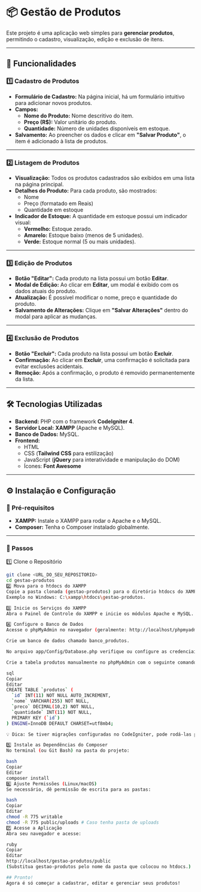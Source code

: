 # 📦 Gestão de Produtos

Este projeto é uma aplicação web simples para **gerenciar produtos**, permitindo o cadastro, visualização, edição e exclusão de itens.

---

## 🚀 Funcionalidades

### 1️⃣ Cadastro de Produtos

- **Formulário de Cadastro:** Na página inicial, há um formulário intuitivo para adicionar novos produtos.
- **Campos:**
  - **Nome do Produto:** Nome descritivo do item.
  - **Preço (R$):** Valor unitário do produto.
  - **Quantidade:** Número de unidades disponíveis em estoque.
- **Salvamento:** Ao preencher os dados e clicar em **"Salvar Produto"**, o item é adicionado à lista de produtos.

---

### 2️⃣ Listagem de Produtos

- **Visualização:** Todos os produtos cadastrados são exibidos em uma lista na página principal.
- **Detalhes do Produto:** Para cada produto, são mostrados:
  - Nome
  - Preço (formatado em Reais)
  - Quantidade em estoque
- **Indicador de Estoque:** A quantidade em estoque possui um indicador visual:
  - **Vermelho:** Estoque zerado.
  - **Amarelo:** Estoque baixo (menos de 5 unidades).
  - **Verde:** Estoque normal (5 ou mais unidades).

---

### 3️⃣ Edição de Produtos

- **Botão "Editar":** Cada produto na lista possui um botão **Editar**.
- **Modal de Edição:** Ao clicar em **Editar**, um modal é exibido com os dados atuais do produto.
- **Atualização:** É possível modificar o nome, preço e quantidade do produto.
- **Salvamento de Alterações:** Clique em **"Salvar Alterações"** dentro do modal para aplicar as mudanças.

---

### 4️⃣ Exclusão de Produtos

- **Botão "Excluir":** Cada produto na lista possui um botão **Excluir**.
- **Confirmação:** Ao clicar em **Excluir**, uma confirmação é solicitada para evitar exclusões acidentais.
- **Remoção:** Após a confirmação, o produto é removido permanentemente da lista.

---

## 🛠️ Tecnologias Utilizadas

- **Backend:** PHP com o framework **CodeIgniter 4**.
- **Servidor Local:** **XAMPP** (Apache e MySQL).
- **Banco de Dados:** MySQL.
- **Frontend:**
  - HTML
  - CSS (**Tailwind CSS** para estilização)
  - JavaScript (**jQuery** para interatividade e manipulação do DOM)
  - Ícones: **Font Awesome**

---

## ⚙️ Instalação e Configuração

### 📌 Pré-requisitos

- **XAMPP:** Instale o XAMPP para rodar o Apache e o MySQL.
- **Composer:** Tenha o Composer instalado globalmente.

---

### 📌 Passos

1️⃣ Clone o Repositório

```bash
git clone <URL_DO_SEU_REPOSITORIO>
cd gestao-produtos
2️⃣ Mova para o htdocs do XAMPP
Copie a pasta clonada (gestao-produtos) para o diretório htdocs do XAMPP.
Exemplo no Windows: C:\xampp\htdocs\gestao-produtos.

3️⃣ Inicie os Serviços do XAMPP
Abra o Painel de Controle do XAMPP e inicie os módulos Apache e MySQL.

4️⃣ Configure o Banco de Dados
Acesse o phpMyAdmin no navegador (geralmente: http://localhost/phpmyadmin).

Crie um banco de dados chamado banco_produtos.

No arquivo app/Config/Database.php verifique ou configure as credenciais do banco.

Crie a tabela produtos manualmente no phpMyAdmin com o seguinte comando:

sql
Copiar
Editar
CREATE TABLE `produtos` (
  `id` INT(11) NOT NULL AUTO_INCREMENT,
  `nome` VARCHAR(255) NOT NULL,
  `preco` DECIMAL(10,2) NOT NULL,
  `quantidade` INT(11) NOT NULL,
  PRIMARY KEY (`id`)
) ENGINE=InnoDB DEFAULT CHARSET=utf8mb4;

💡 Dica: Se tiver migrações configuradas no CodeIgniter, pode rodá-las pela CLI.

5️⃣ Instale as Dependências do Composer
No terminal (ou Git Bash) na pasta do projeto:

bash
Copiar
Editar
composer install
6️⃣ Ajuste Permissões (Linux/macOS)
Se necessário, dê permissão de escrita para as pastas:

bash
Copiar
Editar
chmod -R 775 writable
chmod -R 775 public/uploads # Caso tenha pasta de uploads
7️⃣ Acesse a Aplicação
Abra seu navegador e acesse:

ruby
Copiar
Editar
http://localhost/gestao-produtos/public
(Substitua gestao-produtos pelo nome da pasta que colocou no htdocs.)

## Pronto!
Agora é só começar a cadastrar, editar e gerenciar seus produtos!
